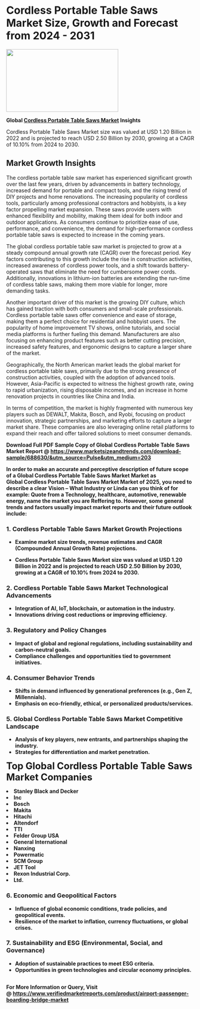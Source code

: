 <H1>Cordless Portable Table Saws Market Size, Growth and Forecast from 2024 - 2031</H1><img class="aligncenter size-medium wp-image-584254" src="https://thirdeyenews.in/wp-content/uploads/2024/09/Global-Market-Research-300x168.jpeg" alt="" width="300" height="168" /><p><strong>Global&nbsp;<a href="https://www.marketsizeandtrends.com/download-sample/688630/&amp;utm_source=Pulse&amp;utm_medium=203">Cordless Portable Table Saws Market</a> Insights</strong></p><p>Cordless Portable Table Saws Market size was valued at USD 1.20 Billion in 2022 and is projected to reach USD 2.50 Billion by 2030, growing at a CAGR of 10.10% from 2024 to 2030.</p><p><h2>Market Growth Insights</h2> <p>The cordless portable table saw market has experienced significant growth over the last few years, driven by advancements in battery technology, increased demand for portable and compact tools, and the rising trend of DIY projects and home renovations. The increasing popularity of cordless tools, particularly among professional contractors and hobbyists, is a key factor propelling market expansion. These saws provide users with enhanced flexibility and mobility, making them ideal for both indoor and outdoor applications. As consumers continue to prioritize ease of use, performance, and convenience, the demand for high-performance cordless portable table saws is expected to increase in the coming years.</p> <p><strong></strong></p> <p>The global cordless portable table saw market is projected to grow at a steady compound annual growth rate (CAGR) over the forecast period. Key factors contributing to this growth include the rise in construction activities, increased awareness of cordless power tools, and a shift towards battery-operated saws that eliminate the need for cumbersome power cords. Additionally, innovations in lithium-ion batteries are extending the run-time of cordless table saws, making them more viable for longer, more demanding tasks.</p> <p>Another important driver of this market is the growing DIY culture, which has gained traction with both consumers and small-scale professionals. Cordless portable table saws offer convenience and ease of storage, making them a perfect choice for residential and hobbyist users. The popularity of home improvement TV shows, online tutorials, and social media platforms is further fueling this demand. Manufacturers are also focusing on enhancing product features such as better cutting precision, increased safety features, and ergonomic designs to capture a larger share of the market.</p> <p>Geographically, the North American market leads the global market for cordless portable table saws, primarily due to the strong presence of construction activities, coupled with the adoption of advanced tools. However, Asia-Pacific is expected to witness the highest growth rate, owing to rapid urbanization, rising disposable incomes, and an increase in home renovation projects in countries like China and India.</p> <p>In terms of competition, the market is highly fragmented with numerous key players such as DEWALT, Makita, Bosch, and Ryobi, focusing on product innovation, strategic partnerships, and marketing efforts to capture a larger market share. These companies are also leveraging online retail platforms to expand their reach and offer tailored solutions to meet consumer demands.</p> <p><strong></p><p><span class=""><strong>Download Full PDF Sample Copy of Global Cordless Portable Table Saws Market Report</strong> @ <a href="https://www.marketsizeandtrends.com/download-sample/688630/&amp;utm_source=Pulse&amp;utm_medium=203" target="_blank">https://www.marketsizeandtrends.com/download-sample/688630/&amp;utm_source=Pulse&amp;utm_medium=203</a></span></p><p>In order to make an accurate and perceptive description of future scope of a Global&nbsp;Cordless Portable Table Saws Market Market as Global&nbsp;Cordless Portable Table Saws Market Market of 2025, you need to describe a clear Vision &ndash; What Industry or Linda can you think of for example: Quote from a Technology, healthcare, automotive, renewable energy, name the market you are Reffering to. However, some general trends and factors usually impact market reports and their future outlook include:</p><h3>1.&nbsp;<strong>Cordless Portable Table Saws Market Growth Projections</strong></h3><ul><li>Examine market size trends, revenue estimates and CAGR (Compounded Annual Growth Rate) projections.</li><li><p>Cordless Portable Table Saws Market size was valued at USD 1.20 Billion in 2022 and is projected to reach USD 2.50 Billion by 2030, growing at a CAGR of 10.10% from 2024 to 2030.</p></li></ul><h3>2.&nbsp;<strong>Cordless Portable Table Saws Market Technological Advancements</strong></h3><ul><li>Integration of AI, IoT, blockchain, or automation in the industry.</li><li>Innovations driving cost reductions or improving efficiency.</li></ul><h3>3.&nbsp;<strong>Regulatory and Policy Changes</strong></h3><ul><li>Impact of global and regional regulations, including sustainability and carbon-neutral goals.</li><li>Compliance challenges and opportunities tied to government initiatives.</li></ul><h3>4.&nbsp;<strong>Consumer Behavior Trends</strong></h3><ul><li>Shifts in demand influenced by generational preferences (e.g., Gen Z, Millennials).</li><li>Emphasis on eco-friendly, ethical, or personalized products/services.</li></ul><h3>5.&nbsp;<strong>Global Cordless Portable Table Saws Market Competitive Landscape</strong></h3><ul><li>Analysis of key players, new entrants, and partnerships shaping the industry.</li><li>Strategies for differentiation and market penetration.</li></ul><p data-pm-slice="1 1 []"><span style="color: inherit; font-family: inherit; font-size: 25px;">Top Global Cordless Portable Table Saws Market Companies</span></p><div class="" data-test-id=""><p><li>Stanley Black and Decker</li><li> Inc</li><li> Bosch</li><li> Makita</li><li> Hitachi</li><li> Altendorf</li><li> TTI</li><li> Felder Group USA</li><li> General International</li><li> Nanxing</li><li> Powermatic</li><li> SCM Group</li><li> JET Tool</li><li> Rexon Industrial Corp.</li><li> Ltd.</li></p></div><h3>6.&nbsp;<strong>Economic and Geopolitical Factors</strong></h3><ul><li>Influence of global economic conditions, trade policies, and geopolitical events.</li><li>Resilience of the market to inflation, currency fluctuations, or global crises.</li></ul><h3>7.&nbsp;<strong>Sustainability and ESG (Environmental, Social, and Governance)</strong></h3><ul><li>Adoption of sustainable practices to meet ESG criteria.</li><li>Opportunities in green technologies and circular economy principles.</li></ul><h2><strong style="font-size: 14px;">For More Information or Query, Visit @&nbsp;</strong><a style="background-color: #ffffff; font-size: 14px;" href="https://www.marketsizeandtrends.com/report/cordless-portable-table-saws-market/" target="_blank">https://www.verifiedmarketreports.com/product/airport-passenger-boarding-bridge-market</a></h2>
